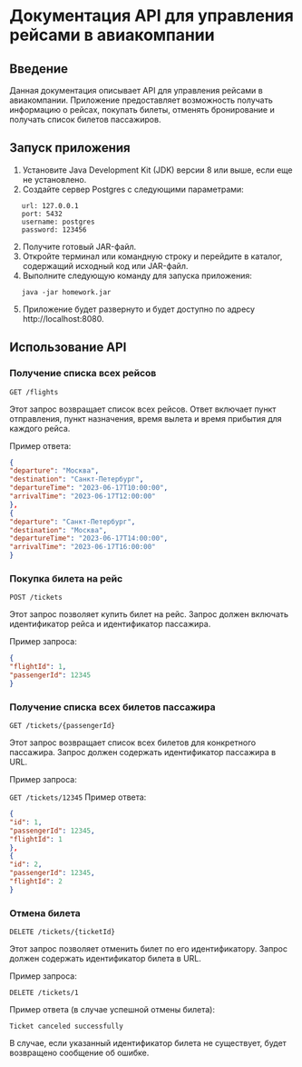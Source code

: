 # Документация API для управления рейсами в авиакомпании

## Введение

Данная документация описывает API для управления рейсами в авиакомпании. Приложение предоставляет возможность получать информацию о рейсах, покупать билеты, отменять бронирование и получать список билетов пассажиров.

## Запуск приложения

1. Установите Java Development Kit (JDK) версии 8 или выше, если еще не установлено.
2. Создайте сервер Postgres с следующими параметрами:
```
   url: 127.0.0.1
   port: 5432
   username: postgres
   password: 123456
```
2. Получите готовый JAR-файл.
3. Откройте терминал или командную строку и перейдите в каталог, содержащий исходный код или JAR-файл.
4. Выполните следующую команду для запуска приложения:
```shell
   java -jar homework.jar
```
5. Приложение будет развернуто и будет доступно по адресу http://localhost:8080.
## Использование API

### Получение списка всех рейсов
```GET /flights```

Этот запрос возвращает список всех рейсов. Ответ включает пункт отправления, пункт назначения, время вылета и время прибытия для каждого рейса.

Пример ответа:
```json
{
"departure": "Москва",
"destination": "Санкт-Петербург",
"departureTime": "2023-06-17T10:00:00",
"arrivalTime": "2023-06-17T12:00:00"
},
{
"departure": "Санкт-Петербург",
"destination": "Москва",
"departureTime": "2023-06-17T14:00:00",
"arrivalTime": "2023-06-17T16:00:00"
}
```

### Покупка билета на рейс

```POST /tickets```

Этот запрос позволяет купить билет на рейс. Запрос должен включать идентификатор рейса и идентификатор пассажира.

Пример запроса:

```json
{
"flightId": 1,
"passengerId": 12345
}
```
### Получение списка всех билетов пассажира
```GET /tickets/{passengerId}```

Этот запрос возвращает список всех билетов для конкретного пассажира. Запрос должен содержать идентификатор пассажира в URL.

Пример запроса:

```GET /tickets/12345```
Пример ответа:

```json
{
"id": 1,
"passengerId": 12345,
"flightId": 1
},
{
"id": 2,
"passengerId": 12345,
"flightId": 2
}
```
### Отмена билета
```DELETE /tickets/{ticketId}```

Этот запрос позволяет отменить билет по его идентификатору. Запрос должен содержать идентификатор билета в URL.

Пример запроса:

```DELETE /tickets/1```

Пример ответа (в случае успешной отмены билета):

```text
Ticket canceled successfully
```
В случае, если указанный идентификатор билета не существует, будет возвращено сообщение об ошибке.
